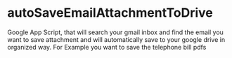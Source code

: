 # autoSaveEmailAttachmentToDrive
Google App Script, that will search your gmail inbox and find the email you want to save attachment and will automatically save to your google drive in organized way. For Example you want to save the telephone bill pdfs
